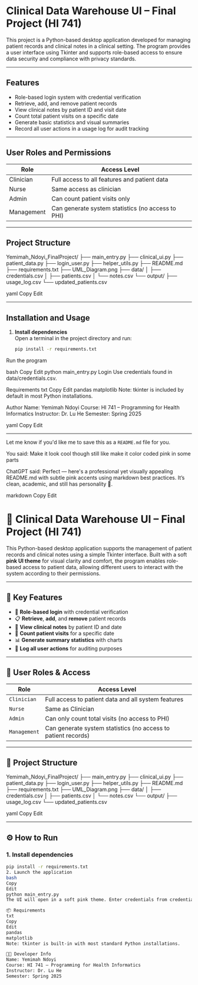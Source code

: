 # Clinical Data Warehouse UI – Final Project (HI 741)

This project is a Python-based desktop application developed for managing patient records and clinical notes in a clinical setting. The program provides a user interface using Tkinter and supports role-based access to ensure data security and compliance with privacy standards.

---

## Features

- Role-based login system with credential verification
- Retrieve, add, and remove patient records
- View clinical notes by patient ID and visit date
- Count total patient visits on a specific date
- Generate basic statistics and visual summaries
- Record all user actions in a usage log for audit tracking

---

## User Roles and Permissions

| Role        | Access Level                                             |
|-------------|----------------------------------------------------------|
| Clinician   | Full access to all features and patient data             |
| Nurse       | Same access as clinician                                 |
| Admin       | Can count patient visits only                            |
| Management  | Can generate system statistics (no access to PHI)        |

---

## Project Structure

Yemimah_Ndoyi_FinalProject/
├── main_entry.py
├── clinical_ui.py
├── patient_data.py
├── login_user.py
├── helper_utils.py
├── README.md
├── requirements.txt
├── UML_Diagram.png
├── data/
│ ├── credentials.csv
│ ├── patients.csv
│ └── notes.csv
└── output/
├── usage_log.csv
└── updated_patients.csv

yaml
Copy
Edit

---

## Installation and Usage

1. **Install dependencies**  
   Open a terminal in the project directory and run:
   ```bash
   pip install -r requirements.txt
Run the program

bash
Copy
Edit
python main_entry.py
Login
Use credentials found in data/credentials.csv.

Requirements
txt
Copy
Edit
pandas
matplotlib
Note: tkinter is included by default in most Python installations.

Author
Name: Yemimah Ndoyi
Course: HI 741 – Programming for Health Informatics
Instructor: Dr. Lu He
Semester: Spring 2025

yaml
Copy
Edit

---

Let me know if you'd like me to save this as a `README.md` file for you.





You said:
Make it look cool though still like make it color coded pink in some parts


ChatGPT said:
Perfect — here's a professional yet visually appealing README.md with subtle pink accents using markdown best practices. It’s clean, academic, and still has personality 🌸.

markdown
Copy
Edit
# 💼 Clinical Data Warehouse UI – Final Project (HI 741)

This Python-based desktop application supports the management of patient records and clinical notes using a simple Tkinter interface. Built with a soft **pink UI theme** for visual clarity and comfort, the program enables role-based access to patient data, allowing different users to interact with the system according to their permissions.

---

## 🌸 Key Features

- 🔐 **Role-based login** with credential verification  
- 📋 **Retrieve**, **add**, and **remove** patient records  
- 📝 **View clinical notes** by patient ID and date  
- 📆 **Count patient visits** for a specific date  
- 📊 **Generate summary statistics** with charts  
- 🧾 **Log all user actions** for auditing purposes

---

## 🔐 User Roles & Access

| **Role**       | **Access Level**                                              |
|----------------|---------------------------------------------------------------|
| `Clinician`    | Full access to patient data and all system features           |
| `Nurse`        | Same as Clinician                                             |
| `Admin`        | Can only count total visits (no access to PHI)                |
| `Management`   | Can generate system statistics (no access to patient records) |

---

## 📁 Project Structure

Yemimah_Ndoyi_FinalProject/
├── main_entry.py
├── clinical_ui.py
├── patient_data.py
├── login_user.py
├── helper_utils.py
├── README.md
├── requirements.txt
├── UML_Diagram.png
├── data/
│ ├── credentials.csv
│ ├── patients.csv
│ └── notes.csv
└── output/
├── usage_log.csv
└── updated_patients.csv

yaml
Copy
Edit

---

## ⚙️ How to Run

### 1. Install dependencies
```bash
pip install -r requirements.txt
2. Launch the application
bash
Copy
Edit
python main_entry.py
The UI will open in a soft pink theme. Enter credentials from credentials.csv to begin.

📦 Requirements
txt
Copy
Edit
pandas
matplotlib
Note: tkinter is built-in with most standard Python installations.

👩‍💻 Developer Info
Name: Yemimah Ndoyi
Course: HI 741 – Programming for Health Informatics
Instructor: Dr. Lu He
Semester: Spring 2025

